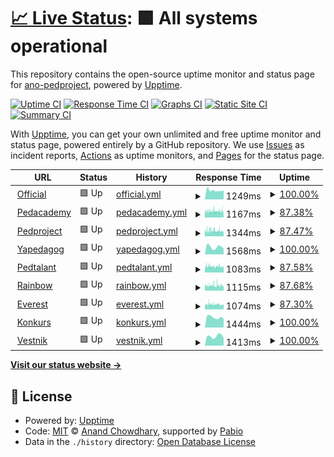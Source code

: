 # [📈 Live Status](https://ano-pedproject.github.io/repo): <!--live status--> **🟩 All systems operational**

This repository contains the open-source uptime monitor and status page for [ano-pedproject](https://ano-pedproject.github.io/repo), powered by [Upptime](https://github.com/upptime/upptime).

[![Uptime CI](https://github.com/ano-pedproject/repo/workflows/Uptime%20CI/badge.svg)](https://github.com/ano-pedproject/repo/actions?query=workflow%3A%22Uptime+CI%22)
[![Response Time CI](https://github.com/ano-pedproject/repo/workflows/Response%20Time%20CI/badge.svg)](https://github.com/ano-pedproject/repo/actions?query=workflow%3A%22Response+Time+CI%22)
[![Graphs CI](https://github.com/ano-pedproject/repo/workflows/Graphs%20CI/badge.svg)](https://github.com/ano-pedproject/repo/actions?query=workflow%3A%22Graphs+CI%22)
[![Static Site CI](https://github.com/ano-pedproject/repo/workflows/Static%20Site%20CI/badge.svg)](https://github.com/ano-pedproject/repo/actions?query=workflow%3A%22Static+Site+CI%22)
[![Summary CI](https://github.com/ano-pedproject/repo/workflows/Summary%20CI/badge.svg)](https://github.com/ano-pedproject/repo/actions?query=workflow%3A%22Summary+CI%22)

With [Upptime](https://upptime.js.org), you can get your own unlimited and free uptime monitor and status page, powered entirely by a GitHub repository. We use [Issues](https://github.com/ano-pedproject/repo/issues) as incident reports, [Actions](https://github.com/ano-pedproject/repo/actions) as uptime monitors, and [Pages](https://ano-pedproject.github.io/repo) for the status page.

<!--start: status pages-->
<!-- This summary is generated by Upptime (https://github.com/upptime/upptime) -->
<!-- Do not edit this manually, your changes will be overwritten -->
<!-- prettier-ignore -->
| URL | Status | History | Response Time | Uptime |
| --- | ------ | ------- | ------------- | ------ |
| <img alt="" src="https://icons.duckduckgo.com/ip3/pedproject.moscow.ico" height="13"> [Official](https://pedproject.moscow) | 🟩 Up | [official.yml](https://github.com/ano-pedproject/repo/commits/HEAD/history/official.yml) | <details><summary><img alt="Response time graph" src="./graphs/official/response-time-week.png" height="20"> 1249ms</summary><br><a href="https://ano-pedproject.github.io/repo/history/official"><img alt="Response time 1229" src="https://img.shields.io/endpoint?url=https%3A%2F%2Fraw.githubusercontent.com%2Fano-pedproject%2Frepo%2FHEAD%2Fapi%2Fofficial%2Fresponse-time.json"></a><br><a href="https://ano-pedproject.github.io/repo/history/official"><img alt="24-hour response time 1622" src="https://img.shields.io/endpoint?url=https%3A%2F%2Fraw.githubusercontent.com%2Fano-pedproject%2Frepo%2FHEAD%2Fapi%2Fofficial%2Fresponse-time-day.json"></a><br><a href="https://ano-pedproject.github.io/repo/history/official"><img alt="7-day response time 1249" src="https://img.shields.io/endpoint?url=https%3A%2F%2Fraw.githubusercontent.com%2Fano-pedproject%2Frepo%2FHEAD%2Fapi%2Fofficial%2Fresponse-time-week.json"></a><br><a href="https://ano-pedproject.github.io/repo/history/official"><img alt="30-day response time 1328" src="https://img.shields.io/endpoint?url=https%3A%2F%2Fraw.githubusercontent.com%2Fano-pedproject%2Frepo%2FHEAD%2Fapi%2Fofficial%2Fresponse-time-month.json"></a><br><a href="https://ano-pedproject.github.io/repo/history/official"><img alt="1-year response time 1229" src="https://img.shields.io/endpoint?url=https%3A%2F%2Fraw.githubusercontent.com%2Fano-pedproject%2Frepo%2FHEAD%2Fapi%2Fofficial%2Fresponse-time-year.json"></a></details> | <details><summary><a href="https://ano-pedproject.github.io/repo/history/official">100.00%</a></summary><a href="https://ano-pedproject.github.io/repo/history/official"><img alt="All-time uptime 99.99%" src="https://img.shields.io/endpoint?url=https%3A%2F%2Fraw.githubusercontent.com%2Fano-pedproject%2Frepo%2FHEAD%2Fapi%2Fofficial%2Fuptime.json"></a><br><a href="https://ano-pedproject.github.io/repo/history/official"><img alt="24-hour uptime 100.00%" src="https://img.shields.io/endpoint?url=https%3A%2F%2Fraw.githubusercontent.com%2Fano-pedproject%2Frepo%2FHEAD%2Fapi%2Fofficial%2Fuptime-day.json"></a><br><a href="https://ano-pedproject.github.io/repo/history/official"><img alt="7-day uptime 100.00%" src="https://img.shields.io/endpoint?url=https%3A%2F%2Fraw.githubusercontent.com%2Fano-pedproject%2Frepo%2FHEAD%2Fapi%2Fofficial%2Fuptime-week.json"></a><br><a href="https://ano-pedproject.github.io/repo/history/official"><img alt="30-day uptime 100.00%" src="https://img.shields.io/endpoint?url=https%3A%2F%2Fraw.githubusercontent.com%2Fano-pedproject%2Frepo%2FHEAD%2Fapi%2Fofficial%2Fuptime-month.json"></a><br><a href="https://ano-pedproject.github.io/repo/history/official"><img alt="1-year uptime 99.99%" src="https://img.shields.io/endpoint?url=https%3A%2F%2Fraw.githubusercontent.com%2Fano-pedproject%2Frepo%2FHEAD%2Fapi%2Fofficial%2Fuptime-year.json"></a></details>
| <img alt="" src="https://icons.duckduckgo.com/ip3/xn--80aakcbevmvw9p.xn--p1ai.ico" height="13"> [Pedacademy](https://xn--80aakcbevmvw9p.xn--p1ai) | 🟩 Up | [pedacademy.yml](https://github.com/ano-pedproject/repo/commits/HEAD/history/pedacademy.yml) | <details><summary><img alt="Response time graph" src="./graphs/pedacademy/response-time-week.png" height="20"> 1167ms</summary><br><a href="https://ano-pedproject.github.io/repo/history/pedacademy"><img alt="Response time 1220" src="https://img.shields.io/endpoint?url=https%3A%2F%2Fraw.githubusercontent.com%2Fano-pedproject%2Frepo%2FHEAD%2Fapi%2Fpedacademy%2Fresponse-time.json"></a><br><a href="https://ano-pedproject.github.io/repo/history/pedacademy"><img alt="24-hour response time 1198" src="https://img.shields.io/endpoint?url=https%3A%2F%2Fraw.githubusercontent.com%2Fano-pedproject%2Frepo%2FHEAD%2Fapi%2Fpedacademy%2Fresponse-time-day.json"></a><br><a href="https://ano-pedproject.github.io/repo/history/pedacademy"><img alt="7-day response time 1167" src="https://img.shields.io/endpoint?url=https%3A%2F%2Fraw.githubusercontent.com%2Fano-pedproject%2Frepo%2FHEAD%2Fapi%2Fpedacademy%2Fresponse-time-week.json"></a><br><a href="https://ano-pedproject.github.io/repo/history/pedacademy"><img alt="30-day response time 1156" src="https://img.shields.io/endpoint?url=https%3A%2F%2Fraw.githubusercontent.com%2Fano-pedproject%2Frepo%2FHEAD%2Fapi%2Fpedacademy%2Fresponse-time-month.json"></a><br><a href="https://ano-pedproject.github.io/repo/history/pedacademy"><img alt="1-year response time 1220" src="https://img.shields.io/endpoint?url=https%3A%2F%2Fraw.githubusercontent.com%2Fano-pedproject%2Frepo%2FHEAD%2Fapi%2Fpedacademy%2Fresponse-time-year.json"></a></details> | <details><summary><a href="https://ano-pedproject.github.io/repo/history/pedacademy">87.38%</a></summary><a href="https://ano-pedproject.github.io/repo/history/pedacademy"><img alt="All-time uptime 97.78%" src="https://img.shields.io/endpoint?url=https%3A%2F%2Fraw.githubusercontent.com%2Fano-pedproject%2Frepo%2FHEAD%2Fapi%2Fpedacademy%2Fuptime.json"></a><br><a href="https://ano-pedproject.github.io/repo/history/pedacademy"><img alt="24-hour uptime 88.07%" src="https://img.shields.io/endpoint?url=https%3A%2F%2Fraw.githubusercontent.com%2Fano-pedproject%2Frepo%2FHEAD%2Fapi%2Fpedacademy%2Fuptime-day.json"></a><br><a href="https://ano-pedproject.github.io/repo/history/pedacademy"><img alt="7-day uptime 87.38%" src="https://img.shields.io/endpoint?url=https%3A%2F%2Fraw.githubusercontent.com%2Fano-pedproject%2Frepo%2FHEAD%2Fapi%2Fpedacademy%2Fuptime-week.json"></a><br><a href="https://ano-pedproject.github.io/repo/history/pedacademy"><img alt="30-day uptime 92.89%" src="https://img.shields.io/endpoint?url=https%3A%2F%2Fraw.githubusercontent.com%2Fano-pedproject%2Frepo%2FHEAD%2Fapi%2Fpedacademy%2Fuptime-month.json"></a><br><a href="https://ano-pedproject.github.io/repo/history/pedacademy"><img alt="1-year uptime 97.78%" src="https://img.shields.io/endpoint?url=https%3A%2F%2Fraw.githubusercontent.com%2Fano-pedproject%2Frepo%2FHEAD%2Fapi%2Fpedacademy%2Fuptime-year.json"></a></details>
| <img alt="" src="https://icons.duckduckgo.com/ip3/xn--d1abbusdciv.xn--p1ai.ico" height="13"> [Pedproject](https://xn--d1abbusdciv.xn--p1ai) | 🟩 Up | [pedproject.yml](https://github.com/ano-pedproject/repo/commits/HEAD/history/pedproject.yml) | <details><summary><img alt="Response time graph" src="./graphs/pedproject/response-time-week.png" height="20"> 1344ms</summary><br><a href="https://ano-pedproject.github.io/repo/history/pedproject"><img alt="Response time 1230" src="https://img.shields.io/endpoint?url=https%3A%2F%2Fraw.githubusercontent.com%2Fano-pedproject%2Frepo%2FHEAD%2Fapi%2Fpedproject%2Fresponse-time.json"></a><br><a href="https://ano-pedproject.github.io/repo/history/pedproject"><img alt="24-hour response time 2454" src="https://img.shields.io/endpoint?url=https%3A%2F%2Fraw.githubusercontent.com%2Fano-pedproject%2Frepo%2FHEAD%2Fapi%2Fpedproject%2Fresponse-time-day.json"></a><br><a href="https://ano-pedproject.github.io/repo/history/pedproject"><img alt="7-day response time 1344" src="https://img.shields.io/endpoint?url=https%3A%2F%2Fraw.githubusercontent.com%2Fano-pedproject%2Frepo%2FHEAD%2Fapi%2Fpedproject%2Fresponse-time-week.json"></a><br><a href="https://ano-pedproject.github.io/repo/history/pedproject"><img alt="30-day response time 1287" src="https://img.shields.io/endpoint?url=https%3A%2F%2Fraw.githubusercontent.com%2Fano-pedproject%2Frepo%2FHEAD%2Fapi%2Fpedproject%2Fresponse-time-month.json"></a><br><a href="https://ano-pedproject.github.io/repo/history/pedproject"><img alt="1-year response time 1230" src="https://img.shields.io/endpoint?url=https%3A%2F%2Fraw.githubusercontent.com%2Fano-pedproject%2Frepo%2FHEAD%2Fapi%2Fpedproject%2Fresponse-time-year.json"></a></details> | <details><summary><a href="https://ano-pedproject.github.io/repo/history/pedproject">87.47%</a></summary><a href="https://ano-pedproject.github.io/repo/history/pedproject"><img alt="All-time uptime 97.78%" src="https://img.shields.io/endpoint?url=https%3A%2F%2Fraw.githubusercontent.com%2Fano-pedproject%2Frepo%2FHEAD%2Fapi%2Fpedproject%2Fuptime.json"></a><br><a href="https://ano-pedproject.github.io/repo/history/pedproject"><img alt="24-hour uptime 88.15%" src="https://img.shields.io/endpoint?url=https%3A%2F%2Fraw.githubusercontent.com%2Fano-pedproject%2Frepo%2FHEAD%2Fapi%2Fpedproject%2Fuptime-day.json"></a><br><a href="https://ano-pedproject.github.io/repo/history/pedproject"><img alt="7-day uptime 87.47%" src="https://img.shields.io/endpoint?url=https%3A%2F%2Fraw.githubusercontent.com%2Fano-pedproject%2Frepo%2FHEAD%2Fapi%2Fpedproject%2Fuptime-week.json"></a><br><a href="https://ano-pedproject.github.io/repo/history/pedproject"><img alt="30-day uptime 92.90%" src="https://img.shields.io/endpoint?url=https%3A%2F%2Fraw.githubusercontent.com%2Fano-pedproject%2Frepo%2FHEAD%2Fapi%2Fpedproject%2Fuptime-month.json"></a><br><a href="https://ano-pedproject.github.io/repo/history/pedproject"><img alt="1-year uptime 97.78%" src="https://img.shields.io/endpoint?url=https%3A%2F%2Fraw.githubusercontent.com%2Fano-pedproject%2Frepo%2FHEAD%2Fapi%2Fpedproject%2Fuptime-year.json"></a></details>
| <img alt="" src="https://icons.duckduckgo.com/ip3/xn--80agabe1dc1k.xn--p1ai.ico" height="13"> [Yapedagog](https://xn--80agabe1dc1k.xn--p1ai) | 🟩 Up | [yapedagog.yml](https://github.com/ano-pedproject/repo/commits/HEAD/history/yapedagog.yml) | <details><summary><img alt="Response time graph" src="./graphs/yapedagog/response-time-week.png" height="20"> 1568ms</summary><br><a href="https://ano-pedproject.github.io/repo/history/yapedagog"><img alt="Response time 1351" src="https://img.shields.io/endpoint?url=https%3A%2F%2Fraw.githubusercontent.com%2Fano-pedproject%2Frepo%2FHEAD%2Fapi%2Fyapedagog%2Fresponse-time.json"></a><br><a href="https://ano-pedproject.github.io/repo/history/yapedagog"><img alt="24-hour response time 1370" src="https://img.shields.io/endpoint?url=https%3A%2F%2Fraw.githubusercontent.com%2Fano-pedproject%2Frepo%2FHEAD%2Fapi%2Fyapedagog%2Fresponse-time-day.json"></a><br><a href="https://ano-pedproject.github.io/repo/history/yapedagog"><img alt="7-day response time 1568" src="https://img.shields.io/endpoint?url=https%3A%2F%2Fraw.githubusercontent.com%2Fano-pedproject%2Frepo%2FHEAD%2Fapi%2Fyapedagog%2Fresponse-time-week.json"></a><br><a href="https://ano-pedproject.github.io/repo/history/yapedagog"><img alt="30-day response time 1608" src="https://img.shields.io/endpoint?url=https%3A%2F%2Fraw.githubusercontent.com%2Fano-pedproject%2Frepo%2FHEAD%2Fapi%2Fyapedagog%2Fresponse-time-month.json"></a><br><a href="https://ano-pedproject.github.io/repo/history/yapedagog"><img alt="1-year response time 1351" src="https://img.shields.io/endpoint?url=https%3A%2F%2Fraw.githubusercontent.com%2Fano-pedproject%2Frepo%2FHEAD%2Fapi%2Fyapedagog%2Fresponse-time-year.json"></a></details> | <details><summary><a href="https://ano-pedproject.github.io/repo/history/yapedagog">100.00%</a></summary><a href="https://ano-pedproject.github.io/repo/history/yapedagog"><img alt="All-time uptime 100.00%" src="https://img.shields.io/endpoint?url=https%3A%2F%2Fraw.githubusercontent.com%2Fano-pedproject%2Frepo%2FHEAD%2Fapi%2Fyapedagog%2Fuptime.json"></a><br><a href="https://ano-pedproject.github.io/repo/history/yapedagog"><img alt="24-hour uptime 100.00%" src="https://img.shields.io/endpoint?url=https%3A%2F%2Fraw.githubusercontent.com%2Fano-pedproject%2Frepo%2FHEAD%2Fapi%2Fyapedagog%2Fuptime-day.json"></a><br><a href="https://ano-pedproject.github.io/repo/history/yapedagog"><img alt="7-day uptime 100.00%" src="https://img.shields.io/endpoint?url=https%3A%2F%2Fraw.githubusercontent.com%2Fano-pedproject%2Frepo%2FHEAD%2Fapi%2Fyapedagog%2Fuptime-week.json"></a><br><a href="https://ano-pedproject.github.io/repo/history/yapedagog"><img alt="30-day uptime 100.00%" src="https://img.shields.io/endpoint?url=https%3A%2F%2Fraw.githubusercontent.com%2Fano-pedproject%2Frepo%2FHEAD%2Fapi%2Fyapedagog%2Fuptime-month.json"></a><br><a href="https://ano-pedproject.github.io/repo/history/yapedagog"><img alt="1-year uptime 100.00%" src="https://img.shields.io/endpoint?url=https%3A%2F%2Fraw.githubusercontent.com%2Fano-pedproject%2Frepo%2FHEAD%2Fapi%2Fyapedagog%2Fuptime-year.json"></a></details>
| <img alt="" src="https://icons.duckduckgo.com/ip3/xn--80aakd6ani0ae.xn--p1ai.ico" height="13"> [Pedtalant](https://xn--80aakd6ani0ae.xn--p1ai) | 🟩 Up | [pedtalant.yml](https://github.com/ano-pedproject/repo/commits/HEAD/history/pedtalant.yml) | <details><summary><img alt="Response time graph" src="./graphs/pedtalant/response-time-week.png" height="20"> 1083ms</summary><br><a href="https://ano-pedproject.github.io/repo/history/pedtalant"><img alt="Response time 1127" src="https://img.shields.io/endpoint?url=https%3A%2F%2Fraw.githubusercontent.com%2Fano-pedproject%2Frepo%2FHEAD%2Fapi%2Fpedtalant%2Fresponse-time.json"></a><br><a href="https://ano-pedproject.github.io/repo/history/pedtalant"><img alt="24-hour response time 1162" src="https://img.shields.io/endpoint?url=https%3A%2F%2Fraw.githubusercontent.com%2Fano-pedproject%2Frepo%2FHEAD%2Fapi%2Fpedtalant%2Fresponse-time-day.json"></a><br><a href="https://ano-pedproject.github.io/repo/history/pedtalant"><img alt="7-day response time 1083" src="https://img.shields.io/endpoint?url=https%3A%2F%2Fraw.githubusercontent.com%2Fano-pedproject%2Frepo%2FHEAD%2Fapi%2Fpedtalant%2Fresponse-time-week.json"></a><br><a href="https://ano-pedproject.github.io/repo/history/pedtalant"><img alt="30-day response time 1107" src="https://img.shields.io/endpoint?url=https%3A%2F%2Fraw.githubusercontent.com%2Fano-pedproject%2Frepo%2FHEAD%2Fapi%2Fpedtalant%2Fresponse-time-month.json"></a><br><a href="https://ano-pedproject.github.io/repo/history/pedtalant"><img alt="1-year response time 1127" src="https://img.shields.io/endpoint?url=https%3A%2F%2Fraw.githubusercontent.com%2Fano-pedproject%2Frepo%2FHEAD%2Fapi%2Fpedtalant%2Fresponse-time-year.json"></a></details> | <details><summary><a href="https://ano-pedproject.github.io/repo/history/pedtalant">87.58%</a></summary><a href="https://ano-pedproject.github.io/repo/history/pedtalant"><img alt="All-time uptime 97.78%" src="https://img.shields.io/endpoint?url=https%3A%2F%2Fraw.githubusercontent.com%2Fano-pedproject%2Frepo%2FHEAD%2Fapi%2Fpedtalant%2Fuptime.json"></a><br><a href="https://ano-pedproject.github.io/repo/history/pedtalant"><img alt="24-hour uptime 88.25%" src="https://img.shields.io/endpoint?url=https%3A%2F%2Fraw.githubusercontent.com%2Fano-pedproject%2Frepo%2FHEAD%2Fapi%2Fpedtalant%2Fuptime-day.json"></a><br><a href="https://ano-pedproject.github.io/repo/history/pedtalant"><img alt="7-day uptime 87.58%" src="https://img.shields.io/endpoint?url=https%3A%2F%2Fraw.githubusercontent.com%2Fano-pedproject%2Frepo%2FHEAD%2Fapi%2Fpedtalant%2Fuptime-week.json"></a><br><a href="https://ano-pedproject.github.io/repo/history/pedtalant"><img alt="30-day uptime 92.91%" src="https://img.shields.io/endpoint?url=https%3A%2F%2Fraw.githubusercontent.com%2Fano-pedproject%2Frepo%2FHEAD%2Fapi%2Fpedtalant%2Fuptime-month.json"></a><br><a href="https://ano-pedproject.github.io/repo/history/pedtalant"><img alt="1-year uptime 97.78%" src="https://img.shields.io/endpoint?url=https%3A%2F%2Fraw.githubusercontent.com%2Fano-pedproject%2Frepo%2FHEAD%2Fapi%2Fpedtalant%2Fuptime-year.json"></a></details>
| <img alt="" src="https://icons.duckduckgo.com/ip3/xn----7sbabamch1evalo5aeg.xn--p1ai.ico" height="13"> [Rainbow](https://xn----7sbabamch1evalo5aeg.xn--p1ai) | 🟩 Up | [rainbow.yml](https://github.com/ano-pedproject/repo/commits/HEAD/history/rainbow.yml) | <details><summary><img alt="Response time graph" src="./graphs/rainbow/response-time-week.png" height="20"> 1115ms</summary><br><a href="https://ano-pedproject.github.io/repo/history/rainbow"><img alt="Response time 1129" src="https://img.shields.io/endpoint?url=https%3A%2F%2Fraw.githubusercontent.com%2Fano-pedproject%2Frepo%2FHEAD%2Fapi%2Frainbow%2Fresponse-time.json"></a><br><a href="https://ano-pedproject.github.io/repo/history/rainbow"><img alt="24-hour response time 1205" src="https://img.shields.io/endpoint?url=https%3A%2F%2Fraw.githubusercontent.com%2Fano-pedproject%2Frepo%2FHEAD%2Fapi%2Frainbow%2Fresponse-time-day.json"></a><br><a href="https://ano-pedproject.github.io/repo/history/rainbow"><img alt="7-day response time 1115" src="https://img.shields.io/endpoint?url=https%3A%2F%2Fraw.githubusercontent.com%2Fano-pedproject%2Frepo%2FHEAD%2Fapi%2Frainbow%2Fresponse-time-week.json"></a><br><a href="https://ano-pedproject.github.io/repo/history/rainbow"><img alt="30-day response time 1095" src="https://img.shields.io/endpoint?url=https%3A%2F%2Fraw.githubusercontent.com%2Fano-pedproject%2Frepo%2FHEAD%2Fapi%2Frainbow%2Fresponse-time-month.json"></a><br><a href="https://ano-pedproject.github.io/repo/history/rainbow"><img alt="1-year response time 1129" src="https://img.shields.io/endpoint?url=https%3A%2F%2Fraw.githubusercontent.com%2Fano-pedproject%2Frepo%2FHEAD%2Fapi%2Frainbow%2Fresponse-time-year.json"></a></details> | <details><summary><a href="https://ano-pedproject.github.io/repo/history/rainbow">87.68%</a></summary><a href="https://ano-pedproject.github.io/repo/history/rainbow"><img alt="All-time uptime 97.80%" src="https://img.shields.io/endpoint?url=https%3A%2F%2Fraw.githubusercontent.com%2Fano-pedproject%2Frepo%2FHEAD%2Fapi%2Frainbow%2Fuptime.json"></a><br><a href="https://ano-pedproject.github.io/repo/history/rainbow"><img alt="24-hour uptime 88.35%" src="https://img.shields.io/endpoint?url=https%3A%2F%2Fraw.githubusercontent.com%2Fano-pedproject%2Frepo%2FHEAD%2Fapi%2Frainbow%2Fuptime-day.json"></a><br><a href="https://ano-pedproject.github.io/repo/history/rainbow"><img alt="7-day uptime 87.68%" src="https://img.shields.io/endpoint?url=https%3A%2F%2Fraw.githubusercontent.com%2Fano-pedproject%2Frepo%2FHEAD%2Fapi%2Frainbow%2Fuptime-week.json"></a><br><a href="https://ano-pedproject.github.io/repo/history/rainbow"><img alt="30-day uptime 92.97%" src="https://img.shields.io/endpoint?url=https%3A%2F%2Fraw.githubusercontent.com%2Fano-pedproject%2Frepo%2FHEAD%2Fapi%2Frainbow%2Fuptime-month.json"></a><br><a href="https://ano-pedproject.github.io/repo/history/rainbow"><img alt="1-year uptime 97.80%" src="https://img.shields.io/endpoint?url=https%3A%2F%2Fraw.githubusercontent.com%2Fano-pedproject%2Frepo%2FHEAD%2Fapi%2Frainbow%2Fuptime-year.json"></a></details>
| <img alt="" src="https://icons.duckduckgo.com/ip3/everest-edu.ru.ico" height="13"> [Everest](https://everest-edu.ru) | 🟩 Up | [everest.yml](https://github.com/ano-pedproject/repo/commits/HEAD/history/everest.yml) | <details><summary><img alt="Response time graph" src="./graphs/everest/response-time-week.png" height="20"> 1074ms</summary><br><a href="https://ano-pedproject.github.io/repo/history/everest"><img alt="Response time 1027" src="https://img.shields.io/endpoint?url=https%3A%2F%2Fraw.githubusercontent.com%2Fano-pedproject%2Frepo%2FHEAD%2Fapi%2Feverest%2Fresponse-time.json"></a><br><a href="https://ano-pedproject.github.io/repo/history/everest"><img alt="24-hour response time 1070" src="https://img.shields.io/endpoint?url=https%3A%2F%2Fraw.githubusercontent.com%2Fano-pedproject%2Frepo%2FHEAD%2Fapi%2Feverest%2Fresponse-time-day.json"></a><br><a href="https://ano-pedproject.github.io/repo/history/everest"><img alt="7-day response time 1074" src="https://img.shields.io/endpoint?url=https%3A%2F%2Fraw.githubusercontent.com%2Fano-pedproject%2Frepo%2FHEAD%2Fapi%2Feverest%2Fresponse-time-week.json"></a><br><a href="https://ano-pedproject.github.io/repo/history/everest"><img alt="30-day response time 1013" src="https://img.shields.io/endpoint?url=https%3A%2F%2Fraw.githubusercontent.com%2Fano-pedproject%2Frepo%2FHEAD%2Fapi%2Feverest%2Fresponse-time-month.json"></a><br><a href="https://ano-pedproject.github.io/repo/history/everest"><img alt="1-year response time 1027" src="https://img.shields.io/endpoint?url=https%3A%2F%2Fraw.githubusercontent.com%2Fano-pedproject%2Frepo%2FHEAD%2Fapi%2Feverest%2Fresponse-time-year.json"></a></details> | <details><summary><a href="https://ano-pedproject.github.io/repo/history/everest">87.30%</a></summary><a href="https://ano-pedproject.github.io/repo/history/everest"><img alt="All-time uptime 97.70%" src="https://img.shields.io/endpoint?url=https%3A%2F%2Fraw.githubusercontent.com%2Fano-pedproject%2Frepo%2FHEAD%2Fapi%2Feverest%2Fuptime.json"></a><br><a href="https://ano-pedproject.github.io/repo/history/everest"><img alt="24-hour uptime 88.45%" src="https://img.shields.io/endpoint?url=https%3A%2F%2Fraw.githubusercontent.com%2Fano-pedproject%2Frepo%2FHEAD%2Fapi%2Feverest%2Fuptime-day.json"></a><br><a href="https://ano-pedproject.github.io/repo/history/everest"><img alt="7-day uptime 87.30%" src="https://img.shields.io/endpoint?url=https%3A%2F%2Fraw.githubusercontent.com%2Fano-pedproject%2Frepo%2FHEAD%2Fapi%2Feverest%2Fuptime-week.json"></a><br><a href="https://ano-pedproject.github.io/repo/history/everest"><img alt="30-day uptime 92.65%" src="https://img.shields.io/endpoint?url=https%3A%2F%2Fraw.githubusercontent.com%2Fano-pedproject%2Frepo%2FHEAD%2Fapi%2Feverest%2Fuptime-month.json"></a><br><a href="https://ano-pedproject.github.io/repo/history/everest"><img alt="1-year uptime 97.70%" src="https://img.shields.io/endpoint?url=https%3A%2F%2Fraw.githubusercontent.com%2Fano-pedproject%2Frepo%2FHEAD%2Fapi%2Feverest%2Fuptime-year.json"></a></details>
| <img alt="" src="https://icons.duckduckgo.com/ip3/konkurs.pedproject.moscow.ico" height="13"> [Konkurs](https://konkurs.pedproject.moscow) | 🟩 Up | [konkurs.yml](https://github.com/ano-pedproject/repo/commits/HEAD/history/konkurs.yml) | <details><summary><img alt="Response time graph" src="./graphs/konkurs/response-time-week.png" height="20"> 1444ms</summary><br><a href="https://ano-pedproject.github.io/repo/history/konkurs"><img alt="Response time 1221" src="https://img.shields.io/endpoint?url=https%3A%2F%2Fraw.githubusercontent.com%2Fano-pedproject%2Frepo%2FHEAD%2Fapi%2Fkonkurs%2Fresponse-time.json"></a><br><a href="https://ano-pedproject.github.io/repo/history/konkurs"><img alt="24-hour response time 1822" src="https://img.shields.io/endpoint?url=https%3A%2F%2Fraw.githubusercontent.com%2Fano-pedproject%2Frepo%2FHEAD%2Fapi%2Fkonkurs%2Fresponse-time-day.json"></a><br><a href="https://ano-pedproject.github.io/repo/history/konkurs"><img alt="7-day response time 1444" src="https://img.shields.io/endpoint?url=https%3A%2F%2Fraw.githubusercontent.com%2Fano-pedproject%2Frepo%2FHEAD%2Fapi%2Fkonkurs%2Fresponse-time-week.json"></a><br><a href="https://ano-pedproject.github.io/repo/history/konkurs"><img alt="30-day response time 1434" src="https://img.shields.io/endpoint?url=https%3A%2F%2Fraw.githubusercontent.com%2Fano-pedproject%2Frepo%2FHEAD%2Fapi%2Fkonkurs%2Fresponse-time-month.json"></a><br><a href="https://ano-pedproject.github.io/repo/history/konkurs"><img alt="1-year response time 1221" src="https://img.shields.io/endpoint?url=https%3A%2F%2Fraw.githubusercontent.com%2Fano-pedproject%2Frepo%2FHEAD%2Fapi%2Fkonkurs%2Fresponse-time-year.json"></a></details> | <details><summary><a href="https://ano-pedproject.github.io/repo/history/konkurs">100.00%</a></summary><a href="https://ano-pedproject.github.io/repo/history/konkurs"><img alt="All-time uptime 100.00%" src="https://img.shields.io/endpoint?url=https%3A%2F%2Fraw.githubusercontent.com%2Fano-pedproject%2Frepo%2FHEAD%2Fapi%2Fkonkurs%2Fuptime.json"></a><br><a href="https://ano-pedproject.github.io/repo/history/konkurs"><img alt="24-hour uptime 100.00%" src="https://img.shields.io/endpoint?url=https%3A%2F%2Fraw.githubusercontent.com%2Fano-pedproject%2Frepo%2FHEAD%2Fapi%2Fkonkurs%2Fuptime-day.json"></a><br><a href="https://ano-pedproject.github.io/repo/history/konkurs"><img alt="7-day uptime 100.00%" src="https://img.shields.io/endpoint?url=https%3A%2F%2Fraw.githubusercontent.com%2Fano-pedproject%2Frepo%2FHEAD%2Fapi%2Fkonkurs%2Fuptime-week.json"></a><br><a href="https://ano-pedproject.github.io/repo/history/konkurs"><img alt="30-day uptime 100.00%" src="https://img.shields.io/endpoint?url=https%3A%2F%2Fraw.githubusercontent.com%2Fano-pedproject%2Frepo%2FHEAD%2Fapi%2Fkonkurs%2Fuptime-month.json"></a><br><a href="https://ano-pedproject.github.io/repo/history/konkurs"><img alt="1-year uptime 100.00%" src="https://img.shields.io/endpoint?url=https%3A%2F%2Fraw.githubusercontent.com%2Fano-pedproject%2Frepo%2FHEAD%2Fapi%2Fkonkurs%2Fuptime-year.json"></a></details>
| <img alt="" src="https://icons.duckduckgo.com/ip3/vestnik.pedproject.moscow.ico" height="13"> [Vestnik](https://vestnik.pedproject.moscow) | 🟩 Up | [vestnik.yml](https://github.com/ano-pedproject/repo/commits/HEAD/history/vestnik.yml) | <details><summary><img alt="Response time graph" src="./graphs/vestnik/response-time-week.png" height="20"> 1413ms</summary><br><a href="https://ano-pedproject.github.io/repo/history/vestnik"><img alt="Response time 1222" src="https://img.shields.io/endpoint?url=https%3A%2F%2Fraw.githubusercontent.com%2Fano-pedproject%2Frepo%2FHEAD%2Fapi%2Fvestnik%2Fresponse-time.json"></a><br><a href="https://ano-pedproject.github.io/repo/history/vestnik"><img alt="24-hour response time 1132" src="https://img.shields.io/endpoint?url=https%3A%2F%2Fraw.githubusercontent.com%2Fano-pedproject%2Frepo%2FHEAD%2Fapi%2Fvestnik%2Fresponse-time-day.json"></a><br><a href="https://ano-pedproject.github.io/repo/history/vestnik"><img alt="7-day response time 1413" src="https://img.shields.io/endpoint?url=https%3A%2F%2Fraw.githubusercontent.com%2Fano-pedproject%2Frepo%2FHEAD%2Fapi%2Fvestnik%2Fresponse-time-week.json"></a><br><a href="https://ano-pedproject.github.io/repo/history/vestnik"><img alt="30-day response time 1464" src="https://img.shields.io/endpoint?url=https%3A%2F%2Fraw.githubusercontent.com%2Fano-pedproject%2Frepo%2FHEAD%2Fapi%2Fvestnik%2Fresponse-time-month.json"></a><br><a href="https://ano-pedproject.github.io/repo/history/vestnik"><img alt="1-year response time 1222" src="https://img.shields.io/endpoint?url=https%3A%2F%2Fraw.githubusercontent.com%2Fano-pedproject%2Frepo%2FHEAD%2Fapi%2Fvestnik%2Fresponse-time-year.json"></a></details> | <details><summary><a href="https://ano-pedproject.github.io/repo/history/vestnik">100.00%</a></summary><a href="https://ano-pedproject.github.io/repo/history/vestnik"><img alt="All-time uptime 100.00%" src="https://img.shields.io/endpoint?url=https%3A%2F%2Fraw.githubusercontent.com%2Fano-pedproject%2Frepo%2FHEAD%2Fapi%2Fvestnik%2Fuptime.json"></a><br><a href="https://ano-pedproject.github.io/repo/history/vestnik"><img alt="24-hour uptime 100.00%" src="https://img.shields.io/endpoint?url=https%3A%2F%2Fraw.githubusercontent.com%2Fano-pedproject%2Frepo%2FHEAD%2Fapi%2Fvestnik%2Fuptime-day.json"></a><br><a href="https://ano-pedproject.github.io/repo/history/vestnik"><img alt="7-day uptime 100.00%" src="https://img.shields.io/endpoint?url=https%3A%2F%2Fraw.githubusercontent.com%2Fano-pedproject%2Frepo%2FHEAD%2Fapi%2Fvestnik%2Fuptime-week.json"></a><br><a href="https://ano-pedproject.github.io/repo/history/vestnik"><img alt="30-day uptime 100.00%" src="https://img.shields.io/endpoint?url=https%3A%2F%2Fraw.githubusercontent.com%2Fano-pedproject%2Frepo%2FHEAD%2Fapi%2Fvestnik%2Fuptime-month.json"></a><br><a href="https://ano-pedproject.github.io/repo/history/vestnik"><img alt="1-year uptime 100.00%" src="https://img.shields.io/endpoint?url=https%3A%2F%2Fraw.githubusercontent.com%2Fano-pedproject%2Frepo%2FHEAD%2Fapi%2Fvestnik%2Fuptime-year.json"></a></details>

<!--end: status pages-->

[**Visit our status website →**](https://ano-pedproject.github.io/repo)

## 📄 License

- Powered by: [Upptime](https://github.com/upptime/upptime)
- Code: [MIT](./LICENSE) © [Anand Chowdhary](https://anandchowdhary.com), supported by [Pabio](https://pabio.com)
- Data in the `./history` directory: [Open Database License](https://opendatacommons.org/licenses/odbl/1-0/)
